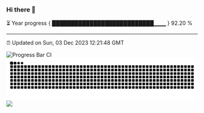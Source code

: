 ### Hi there 👋

⏳ Year progress { ███████████████████████████▁▁▁ } 92.20 %

---

⏰ Updated on Sun, 03 Dec 2023 12:21:48 GMT

![Progress Bar CI](https://github.com/liununu/liununu/workflows/Progress%20Bar%20CI/badge.svg)![](https://raw.githubusercontent.com/L1cardo/L1cardo/main/assets/github-contribution-grid-snake.svg)![](https://raw.githubusercontent.com/seesaws/seesaws/main/assets/github-contribution-grid-snake.svg)
